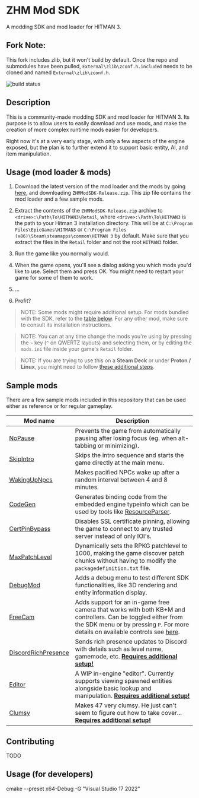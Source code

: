 
# ZHM Mod SDK

A modding SDK and mod loader for HITMAN 3.

## Fork Note:
This fork includes zlib, but it won't build by default. Once the repo and submodules have been pulled, `External\zlib\zconf.h.included` needs to be cloned and named `External\zlib\zconf.h`.

![build status](https://github.com/OrfeasZ/ZHMModSDK/workflows/Build/badge.svg)

## Description

This is a community-made modding SDK and mod loader for HITMAN 3. Its purpose is to allow users to easily download and use mods, and make the creation of more complex runtime mods easier for developers.

Right now it's at a very early stage, with only a few aspects of the engine exposed, but the plan is to further extend it to support basic entity, AI, and item manipulation.

## Usage (mod loader & mods)

1. Download the latest version of the mod loader and the mods by going [here](https://github.com/OrfeasZ/ZHMModSDK/releases/latest), and downloading `ZHMModSDK-Release.zip`. This zip file contains the mod loader and a few sample mods.

2. Extract the contents of the `ZHMModSDK-Release.zip` archive to `<drive>:\Path\To\HITMAN3\Retail`, where `<drive>:\Path\To\HITMAN3` is the path to your Hitman 3 installation directory. This will be at `C:\Program Files\EpicGames\HITMAN3` or `C:\Program Files (x86)\Steam\steamapps\common\HITMAN 3` by default. Make sure that you extract the files in the `Retail` folder and not the root `HITMAN3` folder.

3. Run the game like you normally would.

4. When the game opens, you'll see a dialog asking you which mods you'd like to use. Select them and press OK. You might need to restart your game for some of them to work.

5. ...

6. Profit?

> NOTE: Some mods might require additional setup. For mods bundled with the SDK, refer to the [table below](#sample-mods). For any other mod, make sure to consult its installation instructions.

> NOTE: You can at any time change the mods you're using by pressing the `~` key (`^` on QWERTZ layouts) and selecting them, or by editing the `mods.ini` file inside your game's `Retail` folder.

> NOTE: If you are trying to use this on a **Steam Deck** or under **Proton / Linux**, you might need to follow [these additional steps](/INSTALL-deck.md).

## Sample mods

There are a few sample mods included in this repository that can be used either as reference or for regular gameplay.

| Mod name | Description |
| -------- | ----------- |
| [NoPause](/Mods/NoPause) | Prevents the game from automatically pausing after losing focus (eg. when alt-tabbing or minimizing). |
| [SkipIntro](/Mods/SkipIntro) | Skips the intro sequence and starts the game directly at the main menu. |
| [WakingUpNpcs](/Mods/WakingUpNpcs) | Makes pacified NPCs wake up after a random interval between 4 and 8 minutes. |
| [CodeGen](/Mods/CodeGen) | Generates binding code from the embedded engine typeinfo which can be used by tools like [ResourceParser](https://github.com/OrfeasZ/ZHMTools/tree/master/Tools/ResourceParser). |
| [CertPinBypass](/Mods/CertPinBypass) | Disables SSL certificate pinning, allowing the game to connect to any trusted server instead of only IOI's. |
| [MaxPatchLevel](/Mods/MaxPatchLevel) | Dynamically sets the RPKG patchlevel to 1000, making the game discover patch chunks without having to modify the `packagedefinition.txt` file. |
| [DebugMod](/Mods/DebugMod) | Adds a debug menu to test different SDK functionalities, like 3D rendering and entity information display. |
| [FreeCam](/Mods/FreeCam) | Adds support for an in-game free camera that works with both KB+M and controllers. Can be toggled either from the SDK menu or by pressing `P`. For more details on available controls see [here](/Mods/FreeCam). |
| [DiscordRichPresence](/Mods/DiscordRichPresence) | Sends rich presence updates to Discord with details such as level name, gamemode, etc. **[Requires additional setup!](/Mods/DiscordRichPresence)** |
| [Editor](/Mods/Editor) | A WIP in-engine "editor". Currently supports viewing spawned entities alongside basic lookup and manipulation. **[Requires additional setup!](/Mods/Editor)** |
| [Clumsy](/Mods/Clumsy) | Makes 47 very clumsy. He just can't seem to figure out how to take cover... **[Requires additional setup!](/Mods/Clumsy)** |

## Contributing

TODO

## Usage (for developers)

cmake --preset x64-Debug -G "Visual Studio 17 2022"

